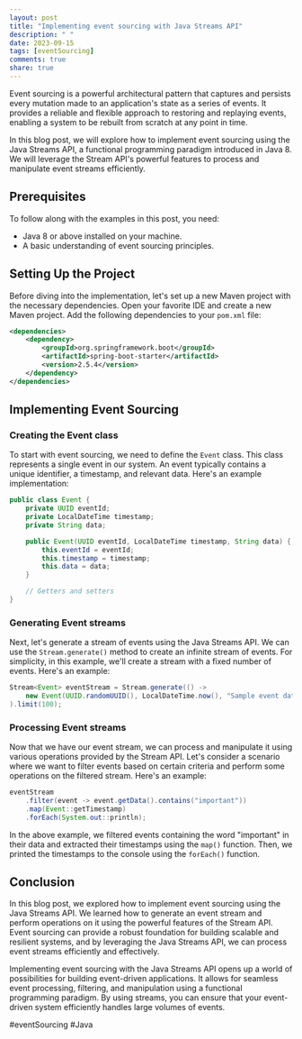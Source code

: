 ```yaml
---
layout: post
title: "Implementing event sourcing with Java Streams API"
description: " "
date: 2023-09-15
tags: [eventSourcing]
comments: true
share: true
---
```


Event sourcing is a powerful architectural pattern that captures and persists every mutation made to an application's state as a series of events. It provides a reliable and flexible approach to restoring and replaying events, enabling a system to be rebuilt from scratch at any point in time.

In this blog post, we will explore how to implement event sourcing using the Java Streams API, a functional programming paradigm introduced in Java 8. We will leverage the Stream API's powerful features to process and manipulate event streams efficiently.

## Prerequisites

To follow along with the examples in this post, you need:

* Java 8 or above installed on your machine.
* A basic understanding of event sourcing principles.

## Setting Up the Project

Before diving into the implementation, let's set up a new Maven project with the necessary dependencies. Open your favorite IDE and create a new Maven project. Add the following dependencies to your `pom.xml` file:

```xml
<dependencies>
    <dependency>
        <groupId>org.springframework.boot</groupId>
        <artifactId>spring-boot-starter</artifactId>
        <version>2.5.4</version>
    </dependency>
</dependencies>
```

## Implementing Event Sourcing

### Creating the Event class

To start with event sourcing, we need to define the `Event` class. This class represents a single event in our system. An event typically contains a unique identifier, a timestamp, and relevant data. Here's an example implementation:

```java
public class Event {
    private UUID eventId;
    private LocalDateTime timestamp;
    private String data;

    public Event(UUID eventId, LocalDateTime timestamp, String data) {
        this.eventId = eventId;
        this.timestamp = timestamp;
        this.data = data;
    }

    // Getters and setters
}
```

### Generating Event streams

Next, let's generate a stream of events using the Java Streams API. We can use the `Stream.generate()` method to create an infinite stream of events. For simplicity, in this example, we'll create a stream with a fixed number of events. Here's an example:

```java
Stream<Event> eventStream = Stream.generate(() ->
    new Event(UUID.randomUUID(), LocalDateTime.now(), "Sample event data")
).limit(100);
```

### Processing Event streams

Now that we have our event stream, we can process and manipulate it using various operations provided by the Stream API. Let's consider a scenario where we want to filter events based on certain criteria and perform some operations on the filtered stream. Here's an example:

```java
eventStream
    .filter(event -> event.getData().contains("important"))
    .map(Event::getTimestamp)
    .forEach(System.out::println);
```

In the above example, we filtered events containing the word "important" in their data and extracted their timestamps using the `map()` function. Then, we printed the timestamps to the console using the `forEach()` function.

## Conclusion

In this blog post, we explored how to implement event sourcing using the Java Streams API. We learned how to generate an event stream and perform operations on it using the powerful features of the Stream API. Event sourcing can provide a robust foundation for building scalable and resilient systems, and by leveraging the Java Streams API, we can process event streams efficiently and effectively.

Implementing event sourcing with the Java Streams API opens up a world of possibilities for building event-driven applications. It allows for seamless event processing, filtering, and manipulation using a functional programming paradigm. By using streams, you can ensure that your event-driven system efficiently handles large volumes of events.

#eventSourcing #Java